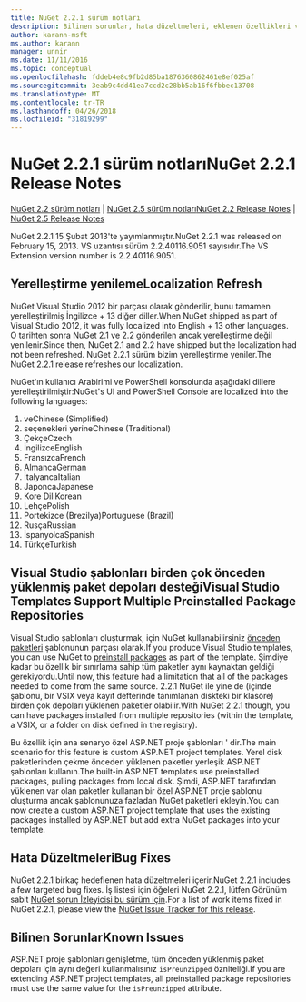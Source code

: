 ```yaml
---
title: NuGet 2.2.1 sürüm notları
description: Bilinen sorunlar, hata düzeltmeleri, eklenen özellikleri ve dcr NuGet 2.2.1 dahil etmek için sürüm notları.
author: karann-msft
ms.author: karann
manager: unnir
ms.date: 11/11/2016
ms.topic: conceptual
ms.openlocfilehash: fddeb4e8c9fb2d85ba1876360862461e8ef025af
ms.sourcegitcommit: 3eab9c4dd41ea7ccd2c28bb5ab16f6fbbec13708
ms.translationtype: MT
ms.contentlocale: tr-TR
ms.lasthandoff: 04/26/2018
ms.locfileid: "31819299"
---
```

# <a name="nuget-221-release-notes"></a><span data-ttu-id="c7f13-103">NuGet 2.2.1 sürüm notları</span><span class="sxs-lookup"><span data-stu-id="c7f13-103">NuGet 2.2.1 Release Notes</span></span>

<span data-ttu-id="c7f13-104">[NuGet 2.2 sürüm notları](../release-notes/nuget-2.2.md) | [NuGet 2.5 sürüm notları](../release-notes/nuget-2.5.md)</span><span class="sxs-lookup"><span data-stu-id="c7f13-104">[NuGet 2.2 Release Notes](../release-notes/nuget-2.2.md) | [NuGet 2.5 Release Notes](../release-notes/nuget-2.5.md)</span></span>

<span data-ttu-id="c7f13-105">NuGet 2.2.1 15 Şubat 2013'te yayımlanmıştır.</span><span class="sxs-lookup"><span data-stu-id="c7f13-105">NuGet 2.2.1 was released on February 15, 2013.</span></span>  <span data-ttu-id="c7f13-106">VS uzantısı sürüm 2.2.40116.9051 sayısıdır.</span><span class="sxs-lookup"><span data-stu-id="c7f13-106">The VS Extension version number is 2.2.40116.9051.</span></span>

## <a name="localization-refresh"></a><span data-ttu-id="c7f13-107">Yerelleştirme yenileme</span><span class="sxs-lookup"><span data-stu-id="c7f13-107">Localization Refresh</span></span>
<span data-ttu-id="c7f13-108">NuGet Visual Studio 2012 bir parçası olarak gönderilir, bunu tamamen yerelleştirilmiş İngilizce + 13 diğer diller.</span><span class="sxs-lookup"><span data-stu-id="c7f13-108">When NuGet shipped as part of Visual Studio 2012, it was fully localized into English + 13 other languages.</span></span>  <span data-ttu-id="c7f13-109">O tarihten sonra NuGet 2.1 ve 2.2 gönderilen ancak yerelleştirme değil yenilenir.</span><span class="sxs-lookup"><span data-stu-id="c7f13-109">Since then, NuGet 2.1 and 2.2 have shipped but the localization had not been refreshed.</span></span>  <span data-ttu-id="c7f13-110">NuGet 2.2.1 sürüm bizim yerelleştirme yeniler.</span><span class="sxs-lookup"><span data-stu-id="c7f13-110">The NuGet 2.2.1 release refreshes our localization.</span></span>

<span data-ttu-id="c7f13-111">NuGet'ın kullanıcı Arabirimi ve PowerShell konsolunda aşağıdaki dillere yerelleştirilmiştir:</span><span class="sxs-lookup"><span data-stu-id="c7f13-111">NuGet's UI and PowerShell Console are localized into the following languages:</span></span>

1. <span data-ttu-id="c7f13-112">ve</span><span class="sxs-lookup"><span data-stu-id="c7f13-112">Chinese (Simplified)</span></span>
1. <span data-ttu-id="c7f13-113">seçenekleri yerine</span><span class="sxs-lookup"><span data-stu-id="c7f13-113">Chinese (Traditional)</span></span>
1. <span data-ttu-id="c7f13-114">Çekçe</span><span class="sxs-lookup"><span data-stu-id="c7f13-114">Czech</span></span>
1. <span data-ttu-id="c7f13-115">İngilizce</span><span class="sxs-lookup"><span data-stu-id="c7f13-115">English</span></span>
1. <span data-ttu-id="c7f13-116">Fransızca</span><span class="sxs-lookup"><span data-stu-id="c7f13-116">French</span></span>
1. <span data-ttu-id="c7f13-117">Almanca</span><span class="sxs-lookup"><span data-stu-id="c7f13-117">German</span></span>
1. <span data-ttu-id="c7f13-118">İtalyanca</span><span class="sxs-lookup"><span data-stu-id="c7f13-118">Italian</span></span>
1. <span data-ttu-id="c7f13-119">Japonca</span><span class="sxs-lookup"><span data-stu-id="c7f13-119">Japanese</span></span>
1. <span data-ttu-id="c7f13-120">Kore Dili</span><span class="sxs-lookup"><span data-stu-id="c7f13-120">Korean</span></span>
1. <span data-ttu-id="c7f13-121">Lehçe</span><span class="sxs-lookup"><span data-stu-id="c7f13-121">Polish</span></span>
1. <span data-ttu-id="c7f13-122">Portekizce (Brezilya)</span><span class="sxs-lookup"><span data-stu-id="c7f13-122">Portuguese (Brazil)</span></span>
1. <span data-ttu-id="c7f13-123">Rusça</span><span class="sxs-lookup"><span data-stu-id="c7f13-123">Russian</span></span>
1. <span data-ttu-id="c7f13-124">İspanyolca</span><span class="sxs-lookup"><span data-stu-id="c7f13-124">Spanish</span></span>
1. <span data-ttu-id="c7f13-125">Türkçe</span><span class="sxs-lookup"><span data-stu-id="c7f13-125">Turkish</span></span>

## <a name="visual-studio-templates-support-multiple-preinstalled-package-repositories"></a><span data-ttu-id="c7f13-126">Visual Studio şablonları birden çok önceden yüklenmiş paket depoları desteği</span><span class="sxs-lookup"><span data-stu-id="c7f13-126">Visual Studio Templates Support Multiple Preinstalled Package Repositories</span></span>
<span data-ttu-id="c7f13-127">Visual Studio şablonları oluşturmak, için NuGet kullanabilirsiniz [önceden paketleri](../visual-studio-extensibility/visual-studio-templates.md) şablonunun parçası olarak.</span><span class="sxs-lookup"><span data-stu-id="c7f13-127">If you produce Visual Studio templates, you can use NuGet to [preinstall packages](../visual-studio-extensibility/visual-studio-templates.md) as part of the template.</span></span>  <span data-ttu-id="c7f13-128">Şimdiye kadar bu özellik bir sınırlama sahip tüm paketler aynı kaynaktan geldiği gerekiyordu.</span><span class="sxs-lookup"><span data-stu-id="c7f13-128">Until now, this feature had a limitation that all of the packages needed to come from the same source.</span></span>  <span data-ttu-id="c7f13-129">2.2.1 NuGet ile yine de (içinde şablonu, bir VSIX veya kayıt defterinde tanımlanan diskteki bir klasöre) birden çok depoları yüklenen paketler olabilir.</span><span class="sxs-lookup"><span data-stu-id="c7f13-129">With NuGet 2.2.1 though, you can have packages installed from multiple repositories (within the template, a VSIX, or a folder on disk defined in the registry).</span></span>

<span data-ttu-id="c7f13-130">Bu özellik için ana senaryo özel ASP.NET proje şablonları ' dir.</span><span class="sxs-lookup"><span data-stu-id="c7f13-130">The main scenario for this feature is custom ASP.NET project templates.</span></span>  <span data-ttu-id="c7f13-131">Yerel disk paketlerinden çekme önceden yüklenen paketler yerleşik ASP.NET şablonları kullanın.</span><span class="sxs-lookup"><span data-stu-id="c7f13-131">The built-in ASP.NET templates use preinstalled packages, pulling packages from local disk.</span></span>  <span data-ttu-id="c7f13-132">Şimdi, ASP.NET tarafından yüklenen var olan paketler kullanan bir özel ASP.NET proje şablonu oluşturma ancak şablonunuza fazladan NuGet paketleri ekleyin.</span><span class="sxs-lookup"><span data-stu-id="c7f13-132">You can now create a custom ASP.NET project template that uses the existing packages installed by ASP.NET but add extra NuGet packages into your template.</span></span>

## <a name="bug-fixes"></a><span data-ttu-id="c7f13-133">Hata Düzeltmeleri</span><span class="sxs-lookup"><span data-stu-id="c7f13-133">Bug Fixes</span></span>
<span data-ttu-id="c7f13-134">NuGet 2.2.1 birkaç hedeflenen hata düzeltmeleri içerir.</span><span class="sxs-lookup"><span data-stu-id="c7f13-134">NuGet 2.2.1 includes a few targeted bug fixes.</span></span> <span data-ttu-id="c7f13-135">İş listesi için öğeleri NuGet 2.2.1, lütfen Görünüm sabit [NuGet sorun İzleyicisi bu sürüm için](http://nuget.codeplex.com/workitem/list/advanced?keyword=&status=Closed&type=All&priority=All&release=NuGet%202.2.1&assignedTo=All&component=All&sortField=LastUpdatedDate&sortDirection=Descending&page=0).</span><span class="sxs-lookup"><span data-stu-id="c7f13-135">For a list of work items fixed in NuGet 2.2.1, please view the [NuGet Issue Tracker for this release](http://nuget.codeplex.com/workitem/list/advanced?keyword=&status=Closed&type=All&priority=All&release=NuGet%202.2.1&assignedTo=All&component=All&sortField=LastUpdatedDate&sortDirection=Descending&page=0).</span></span>


## <a name="known-issues"></a><span data-ttu-id="c7f13-136">Bilinen Sorunlar</span><span class="sxs-lookup"><span data-stu-id="c7f13-136">Known Issues</span></span>

<span data-ttu-id="c7f13-137">ASP.NET proje şablonları genişletme, tüm önceden yüklenmiş paket depoları için aynı değeri kullanmalısınız `isPreunzipped` özniteliği.</span><span class="sxs-lookup"><span data-stu-id="c7f13-137">If you are extending ASP.NET project templates, all preinstalled package repositories must use the same value for the `isPreunzipped` attribute.</span></span>
